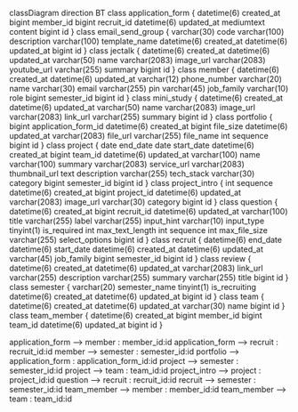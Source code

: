 classDiagram
direction BT
class application_form {
   datetime(6) created_at
   bigint member_id
   bigint recruit_id
   datetime(6) updated_at
   mediumtext content
   bigint id
}
class email_send_group {
   varchar(30) code
   varchar(100) description
   varchar(100) template_name
   datetime(6) created_at
   datetime(6) updated_at
   bigint id
}
class jectalk {
   datetime(6) created_at
   datetime(6) updated_at
   varchar(50) name
   varchar(2083) image_url
   varchar(2083) youtube_url
   varchar(255) summary
   bigint id
}
class member {
   datetime(6) created_at
   datetime(6) updated_at
   varchar(12) phone_number
   varchar(20) name
   varchar(30) email
   varchar(255) pin
   varchar(45) job_family
   varchar(10) role
   bigint semester_id
   bigint id
}
class mini_study {
   datetime(6) created_at
   datetime(6) updated_at
   varchar(50) name
   varchar(2083) image_url
   varchar(2083) link_url
   varchar(255) summary
   bigint id
}
class portfolio {
   bigint application_form_id
   datetime(6) created_at
   bigint file_size
   datetime(6) updated_at
   varchar(2083) file_url
   varchar(255) file_name
   int sequence
   bigint id
}
class project {
   date end_date
   date start_date
   datetime(6) created_at
   bigint team_id
   datetime(6) updated_at
   varchar(100) name
   varchar(100) summary
   varchar(2083) service_url
   varchar(2083) thumbnail_url
   text description
   varchar(255) tech_stack
   varchar(30) category
   bigint semester_id
   bigint id
}
class project_intro {
   int sequence
   datetime(6) created_at
   bigint project_id
   datetime(6) updated_at
   varchar(2083) image_url
   varchar(30) category
   bigint id
}
class question {
   datetime(6) created_at
   bigint recruit_id
   datetime(6) updated_at
   varchar(100) title
   varchar(255) label
   varchar(255) input_hint
   varchar(10) input_type
   tinyint(1) is_required
   int max_text_length
   int sequence
   int max_file_size
   varchar(255) select_options
   bigint id
}
class recruit {
   datetime(6) end_date
   datetime(6) start_date
   datetime(6) created_at
   datetime(6) updated_at
   varchar(45) job_family
   bigint semester_id
   bigint id
}
class review {
   datetime(6) created_at
   datetime(6) updated_at
   varchar(2083) link_url
   varchar(255) description
   varchar(255) summary
   varchar(255) title
   bigint id
}
class semester {
   varchar(20) semester_name
   tinyint(1) is_recruiting
   datetime(6) created_at
   datetime(6) updated_at
   bigint id
}
class team {
   datetime(6) created_at
   datetime(6) updated_at
   varchar(30) name
   bigint id
}
class team_member {
   datetime(6) created_at
   bigint member_id
   bigint team_id
   datetime(6) updated_at
   bigint id
}

application_form  -->  member : member_id:id
application_form  -->  recruit : recruit_id:id
member  -->  semester : semester_id:id
portfolio  -->  application_form : application_form_id:id
project  -->  semester : semester_id:id
project  -->  team : team_id:id
project_intro  -->  project : project_id:id
question  -->  recruit : recruit_id:id
recruit  -->  semester : semester_id:id
team_member  -->  member : member_id:id
team_member  -->  team : team_id:id
